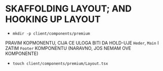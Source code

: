 # SKAFFOLDING LAYOUT; AND HOOKING UP LAYOUT 

- `mkdir -p client/components/premium`

PRAVIM KOPMONENTU, CIJA CE ULOGA BITI DA HOLD-UJE `Heder`, `Main` I ZATIM `Footer` KOMPONENTU (NARAVNO, JOS NEMAM OVE KOMPONENTE)

- `touch client/components/premium/Layout.tsx`

```tsx

```
